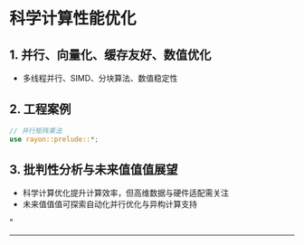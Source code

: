 ﻿# 科学计算性能优化

## 1. 并行、向量化、缓存友好、数值优化

- 多线程并行、SIMD、分块算法、数值稳定性

## 2. 工程案例

```rust
// 并行矩阵乘法
use rayon::prelude::*;
```

## 3. 批判性分析与未来值值值展望

- 科学计算优化提升计算效率，但高维数据与硬件适配需关注
- 未来值值值可探索自动化并行优化与异构计算支持

"

---
